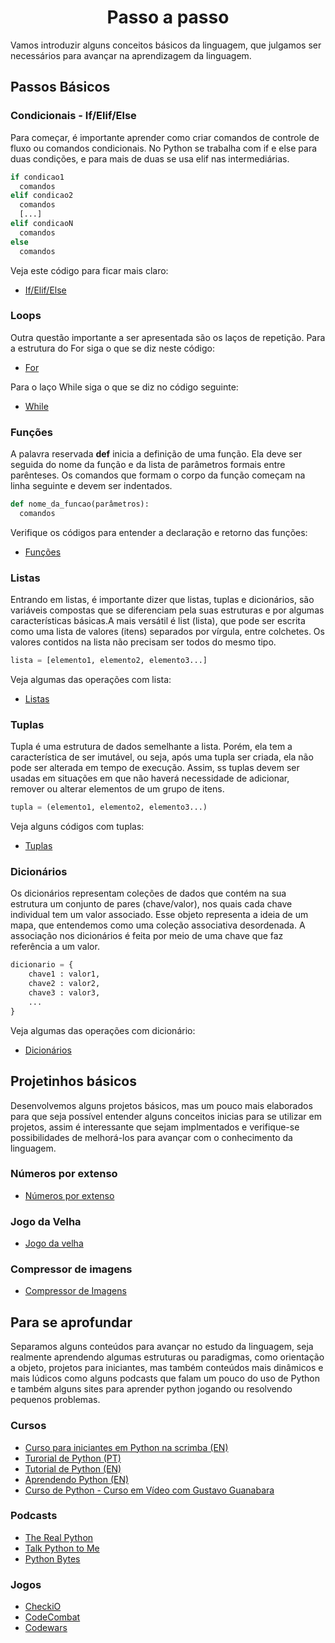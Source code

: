 <h1 align="center">
Passo a passo
</h1>
Vamos introduzir alguns conceitos básicos da linguagem, que julgamos ser necessários para avançar na aprendizagem da linguagem.

## Passos Básicos

### Condicionais - If/Elif/Else
Para começar, é importante aprender como criar comandos de controle de fluxo ou comandos condicionais. No Python se trabalha com if e else para duas condições, e para mais de duas se usa elif nas intermediárias.

```python
if condicao1
  comandos
elif condicao2
  comandos
  [...]
elif condicaoN
  comandos
else
  comandos
```

Veja este código para ficar mais claro:
* [If/Elif/Else](https://github.com/ebrendon/Desenvolvedor_Python/blob/master/Treinamento/Basico/if_else.py)

### Loops
Outra questão importante a ser apresentada são os laços de repetição.
Para a estrutura do For siga o que se diz neste código:
* [For](https://github.com/ebrendon/Desenvolvedor_Python/blob/master/Treinamento/Basico/for.py)

Para o laço While siga o que se diz no código seguinte:
* [While](https://github.com/ebrendon/Desenvolvedor_Python/blob/master/Treinamento/Basico/while.py)

### Funções
A palavra reservada **def** inicia a definição de uma função. Ela deve ser seguida do nome da função e da lista de parâmetros formais entre parênteses. Os comandos que formam o corpo da função começam na linha seguinte e devem ser indentados.

```python
def nome_da_funcao(parâmetros):
  comandos
```

Verifique os códigos para entender a declaração e retorno das funções:
* [Funções](https://github.com/ebrendon/Desenvolvedor_Python/tree/master/Treinamento/Funções)

### Listas
Entrando em listas, é importante dizer que listas, tuplas e dicionários, são variáveis compostas que se diferenciam pela suas estruturas e por algumas características básicas.A mais versátil é list (lista), que pode ser escrita como uma lista de valores (itens) separados por vírgula, entre colchetes. Os valores contidos na lista não precisam ser todos do mesmo tipo.

```python
lista = [elemento1, elemento2, elemento3...]
```

Veja algumas das operações com lista:
* [Listas](https://github.com/ebrendon/Desenvolvedor_Python/tree/master/Treinamento/Listas)

### Tuplas
Tupla é uma estrutura de dados semelhante a lista. Porém, ela tem a característica de ser imutável, ou seja, após uma tupla ser criada, ela não pode ser alterada em tempo de execução. Assim, ss tuplas devem ser usadas em situações em que não haverá necessidade de adicionar, remover ou alterar elementos de um grupo de itens.

```python
tupla = (elemento1, elemento2, elemento3...)
```
Veja alguns códigos com tuplas:
* [Tuplas](https://github.com/ebrendon/Desenvolvedor_Python/tree/master/Treinamento/Tuplas)

### Dicionários
Os dicionários representam coleções de dados que contém na sua estrutura um conjunto de pares (chave/valor), nos quais cada chave individual tem um valor associado. Esse objeto representa a ideia de um mapa, que entendemos como uma coleção associativa desordenada. A associação nos dicionários é feita por meio de uma chave que faz referência a um valor.

```python
dicionario = {
    chave1 : valor1,
    chave2 : valor2,
    chave3 : valor3,
    ...
}
```
Veja algumas das operações com dicionário:
* [Dicionários](https://github.com/ebrendon/Desenvolvedor_Python/tree/master/Treinamento/Dicionários)

## Projetinhos básicos
Desenvolvemos alguns projetos básicos, mas um pouco mais elaborados para que seja possível entender alguns conceitos inicias para se utilizar em projetos, assim é interessante que sejam implmentados e verifique-se possibilidades de melhorá-los para avançar com o conhecimento da linguagem.
### Números por extenso
* [Números por extenso](https://github.com/ebrendon/Desenvolvedor_Python/blob/master/Argenton_Projeto_Final.ipynb)
### Jogo da Velha
* [Jogo da velha](https://github.com/ebrendon/Desenvolvedor_Python/blob/master/Treinamento/Projetos/jogo_da_velha.py)
### Compressor de imagens
* [Compressor de Imagens](https://github.com/ebrendon/Desenvolvedor_Python/blob/master/Treinamento/Projetos/coprimir_imagens.py)

## Para se aprofundar
Separamos alguns conteúdos para avançar no estudo da linguagem, seja realmente aprendendo algumas estruturas ou paradigmas, como orientação a objeto, projetos para iniciantes, mas também conteúdos mais dinâmicos e mais lúdicos como alguns podcasts que falam um pouco do uso de Python e também alguns sites para aprender python jogando ou resolvendo pequenos problemas.

### Cursos
* [Curso para iniciantes em Python na scrimba (EN)](https://scrimba.com/learn/python)
* [Turorial de Python (PT)](http://turing.com.br/pydoc/2.7/tutorial/)
* [Tutorial de Python (EN)](https://docs.python.org/3/tutorial/index.html)
* [Aprendendo Python (EN)](https://python-guide-pt-br.readthedocs.io/pt_BR/latest/intro/learning.html)
* [Curso de Python - Curso em Vídeo com Gustavo Guanabara](https://www.youtube.com/watch?v=S9uPNppGsGo&list=PLvE-ZAFRgX8hnECDn1v9HNTI71veL3oW0)
### Podcasts
* [The Real Python](https://podcasts.google.com/feed/aHR0cHM6Ly9yZWFscHl0aG9uLmNvbS9wb2RjYXN0cy9ycHAvZmVlZA?sa=X&ved=0CAMQ4aUDahcKEwio946B_aXzAhUAAAAAHQAAAAAQAg)
* [Talk Python to Me](https://podcasts.google.com/feed/aHR0cHM6Ly90YWxrcHl0aG9uLmZtL2VwaXNvZGVzL3Jzcw?hl=pt-BR)
* [Python Bytes](https://podcasts.google.com/feed/aHR0cHM6Ly9weXRob25ieXRlcy5mbS9lcGlzb2Rlcy9yc3M?sa=X&ved=0CAMQ4aUDahcKEwjIz_yA_aXzAhUAAAAAHQAAAAAQAg)

### Jogos
* [CheckiO](https://checkio.org)
* [CodeCombat](https://codecombat.com)
* [Codewars](https://www.codewars.com)

